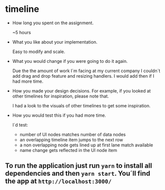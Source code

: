 # timeline

- How long you spent on the assignment.

  ~5 hours

- What you like about your implementation.

  Easy to modify and scale.

- What you would change if you were going to do it again.

  Due the the amount of work I´m facing at my current company I couldn´t add drag and drop feature and resizing handlers. I would add then if I had more time.

- How you made your design decisions. For example, if you looked at other timelines for
  inspiration, please note that.

  I had a look to the visuals of other timelines to get some inspiration.

- How you would test this if you had more time.

  I´d test:

  - number of UI nodes matches number of data nodes
  - an overlapping timeline item jumps to the next row
  - a non overlapping node gets lined up at first lane match available
  - name change gets reflected in the UI node item

## To run the application just run `yarn` to install all dependencies and then `yarn start`. You´ll find the app at `http://localhost:3000/`
